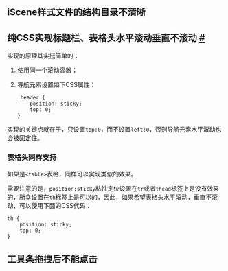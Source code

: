 ## iScene样式文件的结构目录不清晰



## 纯CSS实现标题栏、表格头水平滚动垂直不滚动 [#](https://www.zhangxinxu.com/wordpress/2021/06/css-scroll-sticky/)

实现的原理其实挺简单的：

1. 使用同一个滚动容器；

2. 导航元素设置如下CSS属性：

   ```
   .header {
       position: sticky;
       top: 0;
   }
   ```

实现的关键点就在于，只设置`top:0`，而不设置`left:0`，否则导航元素水平滚动也会被固定住。

### 表格头同样支持

如果是`<table>`表格，同样可以实现类似的效果。

需要注意的是，`position:sticky`粘性定位设置在`tr`或者`thead`标签上是没有效果的，所幸设置在`th`标签上是可以的，因此，如果希望表格头水平滚动，垂直不滚动，可以使用下面的CSS代码：

```
th {
    position: sticky;
    top: 0;
}
```



## 工具条拖拽后不能点击